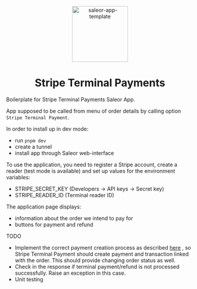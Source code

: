 <div align="center">
<img width="150" alt="saleor-app-template" src="https://user-images.githubusercontent.com/4006792/215185065-4ef2eda4-ca71-48cc-b14b-c776e0b491b6.png">
</div>

<div align="center">
  <h1>Stripe Terminal Payments</h1>
</div>

Boilerplate for Stripe Terminal Payments Saleor App. 

App supposed to be called from menu of order details by calling option `Stripe Terminal Payment`.

In order to install up in dev mode:
- run `pnpm dev`
- create a tunnel
- install app through Saleor web-interface 

To use the application, you need to register a Stripe
account, create a reader (test mode is available) and set up 
values for the environment variables:
- STRIPE_SECRET_KEY (Developers -> API keys -> Secret key)
- STRIPE_READER_ID (Terminal reader ID)

The application page displays:
- information about the order we intend to pay for
- buttons for payment and refund

TODO
- Implement the correct payment creation process as described <a href="https://docs.saleor.io/developer/payments/payment-apps">here</a>
, so Stripe Terminal Payment should create payment and transaction linked with the
order. This should provide changing order status as well.
- Check in the response if terminal payment/refund is not processed successfully. 
Raise an exception in this case.
- Unit testing
